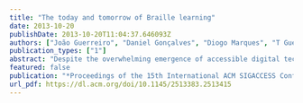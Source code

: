 ```yaml
---
title: "The today and tomorrow of Braille learning"
date: 2013-10-20
publishDate: 2013-10-20T11:04:37.646093Z
authors: ["João Guerreiro", "Daniel Gonçalves", "Diogo Marques", "T Guerreiro", "Hugo Nicolau", "Kyle Montague"]
publication_types: ["1"]
abstract: "Despite the overwhelming emergence of accessible digital technologies, Braille still plays a role in providing blind people with access to content. Nevertheless, many fail to see the benefits of nurturing Braille, particularly given the time and effort required to achieve proficiency. Our research focuses on maximizing access and motivation to learn and use Braille. We present initial insights from 5 interviews with blind people, comprising of Braille instructors and students, where we characterize the learning process and usage of Braille. Based on our findings, we have identified a set of opportunities around Braille education. Moreover, we devised scenarios, and built hardware and software solutions to motivate discovery and retention of Braille literacy."
featured: false
publication: "*Proceedings of the 15th International ACM SIGACCESS Conference on Computers and Accessibility*"
url_pdf: https://dl.acm.org/doi/10.1145/2513383.2513415
---
```


